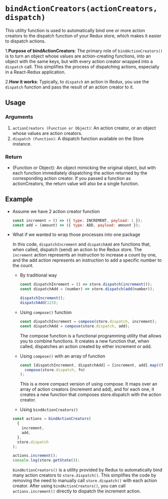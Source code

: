 # `bindActionCreators(actionCreators, dispatch)`

This utility function is used to automatically bind one or more action creators to the dispatch function of your Redux store, which makes it easier to dispatch actions.

1.**Purpose of bindActionCreators**: The primary role of `bindActionCreators()` is to turn an object whose values are action-creating functions, into an object with the same keys, but with every action creator wrapped into a `dispatch` call. This simplifies the process of dispatching actions, especially in a React-Redux application.

2.**How it works**: Typically, to `dispatch` an action in Redux, you use the `dispatch` function and pass the result of an action creator to it.

## Usage

### Arguments

1. `actionCreators (Function or Object)`: An action creator, or an object whose values are action creators.
2. `dispatch (Function)`: A dispatch function available on the Store instance.

### Return

- (Function or Object): An object mimicking the original object, but with each function immediately dispatching the action returned by the corresponding action creator. If you passed a function as actionCreators, the return value will also be a single function.

## Example

- Assume we have 2 action creator function

  ```javascript
  const increment = () => ({ type: INCREMENT, payload: 1 });
  const add = (amount) => ({ type: ADD, payload: amount });
  ```

- What if we wanted to wrap those processes into one package

  In this code, `dispatchIncrement` and `dispatchAdd` are functions that, when called, dispatch (send) an action to the Redux store. The `increment` action represents an instruction to increase a count by one, and the add action represents an instruction to add a specific number to the count.

  - By traditional way

    ```javascript
    const dispatchInrement = () => store.dispatch(increment());
    const dispatchAdd = (number) => store.dispatch(add(number));

    dispatchIncrement();
    dispatchAdd(123);
    ```

  - Using `compose()` function

    ```javascript
    const dispatchIncrement = compose(store.dispatch, increment);
    const dispatchAdd = compose(store.dispatch, add);
    ```

    The compose function is a functional programming utility that allows you to combine functions. It creates a new function that, when called, dispatches an action created by either increment or add.

  - Using `compose()` with an array of function

    ```javascript
    const [dispatchIncrement, dispatchAdd] = [increment, add].map((fn) =>
      compose(store.dispatch, fn)
    );
    ```

    This is a more compact version of using compose. It maps over an array of action creators (increment and add), and for each one, it creates a new function that composes store.dispatch with the action creator.

  - Using `bindActionCreators()`

  ```javascript
  const actions = bindActionCreators(
    {
      increment,
      add,
    },
    store.dispatch
  );

  actions.increment();
  console.log(store.getState());
  ```

  `bindActionCreators()` is a utility provided by Redux to automatically bind many action creators to `store.dispatch()`. This simplifies the code by removing the need to manually call `store.dispatch()` with each action creator. After using `bindActionCreators()`, you can call `actions.increment()` directly to dispatch the increment action.

